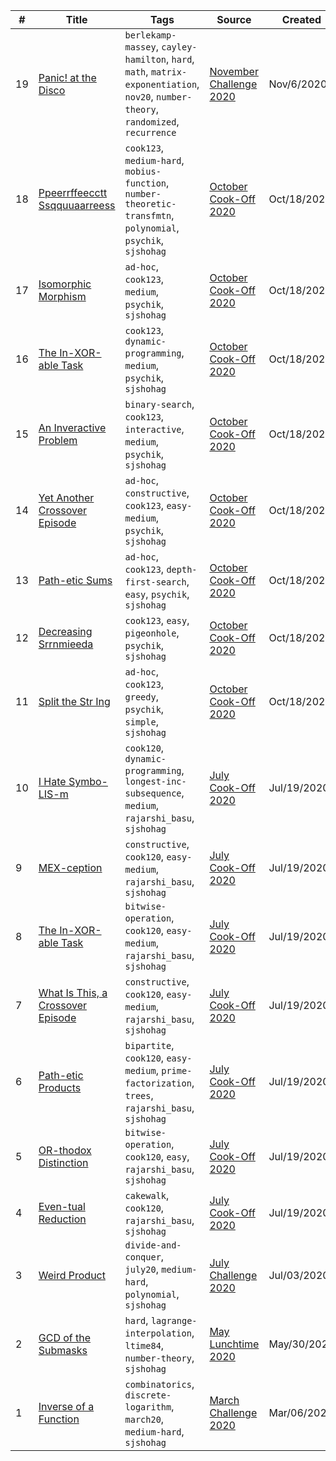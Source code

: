 | # | Title | Tags | Source | Created |
|---| ----- | ---- | ------ | ------- |
19 | [Panic! at the Disco](https://www.codechef.com/NOV20A/problems/PANIC)| `berlekamp-massey`, `cayley-hamilton`, `hard`, `math`, `matrix-exponentiation`, `nov20`, `number-theory`, `randomized`, `recurrence` | [November Challenge 2020 ](https://www.codechef.com/NOV20A) | Nov/6/2020
18 | [Ppeerrffeecctt Ssqquuaarreess](https://www.codechef.com/PRACTICE/problems/PERFSQRS)| `cook123`, `medium-hard`, `mobius-function`, `number-theoretic-transfmtn`, `polynomial`, `psychik`, `sjshohag` | [October Cook-Off 2020](https://www.codechef.com/COOK123) | Oct/18/2020
17 | [Isomorphic Morphism](https://www.codechef.com/PRACTICE/problems/MORPH21)| `ad-hoc`, `cook123`, `medium`, `psychik`, `sjshohag` | [October Cook-Off 2020](https://www.codechef.com/COOK123) | Oct/18/2020
16 | [The In-XOR-able Task](https://www.codechef.com/PRACTICE/problems/XOXO)| `cook123`, `dynamic-programming`, `medium`, `psychik`, `sjshohag` | [October Cook-Off 2020](https://www.codechef.com/COOK123) | Oct/18/2020
15 | [An Inveractive Problem](https://www.codechef.com/PRACTICE/problems/INVERACT)| `binary-search`, `cook123`, `interactive`, `medium`, `psychik`, `sjshohag` | [October Cook-Off 2020](https://www.codechef.com/COOK123) | Oct/18/2020
14 | [Yet Another Crossover Episode](https://www.codechef.com/PRACTICE/problems/DIANE)| `ad-hoc`, `constructive`, `cook123`, `easy-medium`, `psychik`, `sjshohag` | [October Cook-Off 2020](https://www.codechef.com/COOK123) | Oct/18/2020
13 | [Path-etic Sums](https://www.codechef.com/PRACTICE/problems/PATHSUMS)| `ad-hoc`, `cook123`, `depth-first-search`, `easy`, `psychik`, `sjshohag` | [October Cook-Off 2020](https://www.codechef.com/COOK123) | Oct/18/2020
12 | [Decreasing Srrnmieeda](https://www.codechef.com/PRACTICE/problems/DECREM)| `cook123`, `easy`, `pigeonhole`, `psychik`, `sjshohag` | [October Cook-Off 2020](https://www.codechef.com/COOK123) | Oct/18/2020
11 | [Split the Str Ing](https://www.codechef.com/PRACTICE/problems/SPLITIT)| `ad-hoc`, `cook123`, `greedy`, `psychik`, `simple`, `sjshohag` | [October Cook-Off 2020](https://www.codechef.com/COOK123) | Oct/18/2020
10 | [I Hate Symbo-LIS-m](https://www.codechef.com/COOK120A/problems/EXTREME)| `cook120`, `dynamic-programming`, `longest-inc-subsequence`, `medium`, `rajarshi_basu`, `sjshohag`| [July Cook-Off 2020](https://www.codechef.com/COOK120A) | Jul/19/2020
9 | [MEX-ception](https://www.codechef.com/COOK120A/problems/TOTEM)| `constructive`, `cook120`, `easy-medium`, `rajarshi_basu`, `sjshohag`| [July Cook-Off 2020](https://www.codechef.com/COOK120A) | Jul/19/2020
8 | [The In-XOR-able Task](https://www.codechef.com/COOK120A/problems/XORCIST)| `bitwise-operation`, `cook120`, `easy-medium`, `rajarshi_basu`, `sjshohag`| [July Cook-Off 2020](https://www.codechef.com/COOK120A) | Jul/19/2020
7 | [What Is This, a Crossover Episode](https://www.codechef.com/COOK120A/problems/BOJACK)| `constructive`, `cook120`, `easy-medium`, `rajarshi_basu`, `sjshohag`| [July Cook-Off 2020](https://www.codechef.com/COOK120A) | Jul/19/2020
6 | [Path-etic Products](https://www.codechef.com/COOK120A/problems/PATHETIC)| `bipartite`, `cook120`, `easy-medium`, `prime-factorization`, `trees`, `rajarshi_basu`, `sjshohag`| [July Cook-Off 2020](https://www.codechef.com/COOK120A) | Jul/19/2020
5 | [OR-thodox Distinction](https://www.codechef.com/problems/ORTHODOX)| `bitwise-operation`, `cook120`, `easy`, `rajarshi_basu`, `sjshohag`| [July Cook-Off 2020](https://www.codechef.com/COOK120A) | Jul/19/2020
4 | [Even-tual Reduction](https://www.codechef.com/COOK120A/problems/EVENTUAL)| `cakewalk`, `cook120`, `rajarshi_basu`, `sjshohag`| [July Cook-Off 2020](https://www.codechef.com/COOK120A) | Jul/19/2020
3 | [Weird Product](https://www.codechef.com/JULY20A/problems/WEIRDMUL)| `divide-and-conquer`, `july20`, `medium-hard`, `polynomial`, `sjshohag`| [July Challenge 2020](https://www.codechef.com/JULY20A) | Jul/03/2020
2 | [GCD of the Submasks ](https://www.codechef.com/LTIME84A/problems/GCDMASK)| `hard`, `lagrange-interpolation`, `ltime84`, `number-theory`, `sjshohag`| [May Lunchtime 2020](https://www.codechef.com/LTIME84A) | May/30/2020
1 | [Inverse of a Function](https://www.codechef.com/PRACTICE/problems/INVXOR)| `combinatorics`, `discrete-logarithm`, `march20`, `medium-hard`, `sjshohag`| [March Challenge 2020](https://www.codechef.com/MARCH20A) | Mar/06/2020

